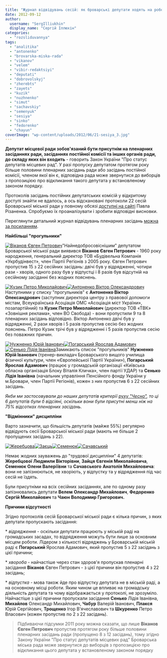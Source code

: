 ```yaml
---
title: "Журнал відвідувань сесій: як броварські депутати ходять на роботу"
date: 2012-09-12
author: 
  username: "SergIlliukhin"
  display_name: "Сергій Іллюхін"
categories: 
  - "rozsliduvannya"
tags: 
  - "analitika"
  - "antonenko"
  - "brovarska-miska-rada"
  - "vikanov"
  - "velem"
  - "vibir-redaktsiyi"
  - "deputati"
  - "dobrovolskyj"
  - "zherebts"
  - "zayets"
  - "kuzik"
  - "nuzhnenko"
  - "simut"
  - "sachavskiy"
  - "semenyuk"
  - "sesiya"
  - "sinko"
  - "fedorenko"
  - "chayun"
coverImage: "wp-content/uploads/2012/06/21-sesiya_3.jpg"
---
```


**Депутат місцевої ради зобов'язаний бути присутнім на пленарних засіданнях ради, засіданнях постійної комісії та інших органів ради, до складу яких він входить** - говорить Закон України "Про статус депутатів місцевих рад". У разі пропуску депутатом протягом року більше половини пленарних засідань ради або засідань постійної комісії, членом якої він є, відповідна рада може звернутися до виборців з пропозицією про відкликання такого депутата у встановленому законом порядку.

Протоколів засідань постійних депутатських комісій у відкритому доступі знайти не вдалось, а ось відскановані протоколи 22 сесій Броварської міської ради у повному обсязі [доступні на сайті](http://rizanenko.org/dokumenty-2/protokoly-sesij "Протоколи сесій") Павла Різаненка. Спробуємо їх проаналізувати і зробити відповідні висновки.

Переглянути детальний журнал відвідувань пленарних засідань [можна за посиланням](https://docs.google.com/spreadsheet/ccc?key=0AhE2NQlPHqm_dEJrVnhzN3MwclBWTEZGWE9GaWQ2WlE "Журнал відвідувань").

**Найбільші "прогульники"**

[![](https://mpz.brovary.org/wp-content/uploads/2012/08/11.png "Віканов Євген Петрович")](https://mpz.brovary.org/wp-content/uploads/2012/08/11.png)"Найнедобросовіснішим" депутатом Броварської міської ради виявився **Віканов Євген Петрович** - 1960 року народження, генеральний директор ТОВ «Будівельна Компанія «Укрбудінвест», член Партії Регіонів з 2005 року. Євген Петрович пропустив 15 з 22 сесійних засідань: двічі був у відрядженні, чотири рази - хворів, одного разу був у відпустці і 8 разів був відсутній на сесійному засіданні без жодних пояснень.

[![](https://mpz.brovary.org/wp-content/uploads/2012/08/24.png "Кузик Петро Миколайович")](https://mpz.brovary.org/wp-content/uploads/2012/08/24.png)[![](https://mpz.brovary.org/wp-content/uploads/2012/08/02.png "Антоненко Віктор Олександрович")](https://mpz.brovary.org/wp-content/uploads/2012/08/02.png)Наступними у списку "прогульників" є **Антоненко Віктор Олександрович** (заступник директора центру з правової допомоги містам, Всеукраїнська Асоціація ОМС «Асоціація міст України», позапартійний) та **Кузик Петро Миколайович** (директор ТОВ «ТВК» «Зовнішня реклама», член ВО Свобода) - вони пропустили 9 та 8 пленарних засідань відповідно. Віктор Антоненко двічі був у відрядженні, 2 рази хворів і 5 разів пропустив сесію без жодних пояснень. Петро Кузик трічі був у відрядженні і 5 разів пропустив сесію без поважних причин.

[![](https://mpz.brovary.org/wp-content/uploads/2012/08/27.png "Нужненко Юрій Іванович")](https://mpz.brovary.org/wp-content/uploads/2012/08/27.png)[![](https://mpz.brovary.org/wp-content/uploads/2012/08/311.png "Погарський Ярослав Адамович")](https://mpz.brovary.org/wp-content/uploads/2012/08/311.png)[![](https://mpz.brovary.org/wp-content/uploads/2012/08/35.png "Сенько Лідія Іванівна")](https://mpz.brovary.org/wp-content/uploads/2012/08/35.png)Замикають список "прогульників" **Нужненко Юрій Іванович** (тренер-викладач Броварського вищого училища фізичної культури, член «Європейської Партії України»), **Погарський Ярослав Адамович** (працює у громадській організації «Київська обласна організація Блоку Віталія Кличка», член партії УДАР) та **Сенько Лідія Іванівна** (начальник управління Пенсійного фонду України у м.Бровари, член Партії Регіонів), кожен з них пропустив 6 з 22 сесійних засідань.

_Якби ми застосовували до наших депутатів критерії [руху "Чесно"](http://www.chesno.org/ "Рух ЧЕСНО"), то ці 6 депутатів були б відсіяні, оскільки вони були присутні менш ніж на 75% відсотках пленарних засідань._

**"Відмінники" дисципліни**

Варто зазначити, що більшість депутатів (майже 55%) регулярно відвідують сесії Броварської міської ради (мають не більше 2 пропущених засідань з 22).

[![](https://mpz.brovary.org/wp-content/uploads/2012/08/15.png "Жеребцова")](https://mpz.brovary.org/wp-content/uploads/2012/08/15.png)[![](https://mpz.brovary.org/wp-content/uploads/2012/08/17.png "Заєць")](https://mpz.brovary.org/wp-content/uploads/2012/08/17.png)[![](https://mpz.brovary.org/wp-content/uploads/2012/08/19.png "Семенюк")](https://mpz.brovary.org/wp-content/uploads/2012/08/19.png)[![](https://mpz.brovary.org/wp-content/uploads/2012/08/34.png "Сачавський")](https://mpz.brovary.org/wp-content/uploads/2012/08/34.png)

Немає жодних зауважень до "трудової дисципліни" 4 депутатів: **Жеребцової** **Людмили Вікторівни**, **Зайця** **Євгенія Миколайовича**, **Семенюк** **Олени Валеріївни** та **Сачавського** **Анатолія Михайловича**: вони не запізнюються, не хворіють, у відпустку та у відрядження під час сесій не їздять.

Були присутніми на всіх сесійних засіданнях, але по одному разу запізнювались депутати **Велем** **Олександр Михайлович**, **Федоренко** **Сергій Миколайович** та **Чаюн** **Володимир Григорович.**

**Причини відсутності**

Згідно протоколів сесій Броварської міської ради є кілька причин, з яких депутати пропускають засідання:

\* _відрядження_ - оскільки депутати працюють у міській раді на громадських засадах, то відрядження можуть бути лише за основним місцем роботи. Лідером з кількості відряджень у Броварській міській раді є **Погарський** Ярослав Адамович, який пропустив 5 з 22 засідань з цієї причини;

\* _хвороба_ - найчастіше через стан здоров'я пропускав пленарні засідання **Віканов** Євген Петрович - з цієї причини він пропустив 4 з 22 засідань;

\* _відпустка_ - мова також йде про відпустку депутата не в міській раді, а на основному місці роботи. Яким чином це впливає на громадську діяльність депутата та чому відображається у протоколі, не зрозуміло. Найчастіше з цієї причини пропускали засідання **Сенько** Лідія Іванівна, **Михайлов** Олександр Михайлович, **Чабур** Валерій Іванович, **Плакся** Юрій Сергійович, **Трощенко** Ігор В'ячеславович та **Шкуренко** Петро Власович (кожен пропустив по 2 з 22 засідань).

> Підбиваючи підсумки 2011 року можна сказати, що лише **Віканов Євген Петрович** пропустив протягом року більше половини пленарних засідань ради (пропущено 8 з 12 засідань), тому згідно Закону України "Про статус депутатів місцевих рад" Броварська міська рада може звернутися до виборців з пропозицією про відкликання цього депутата у встановленому законом порядку
